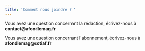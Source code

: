 ```yaml
---
title: 'Comment nous joindre ? '
---
```


Vous avez une question concernant la rédaction, écrivez-nous à **contact\@afondlemag.fr**

Vous avez une question concernant l'abonnement, écrivez-nous à **afondlemag\@sotiaf.fr**
